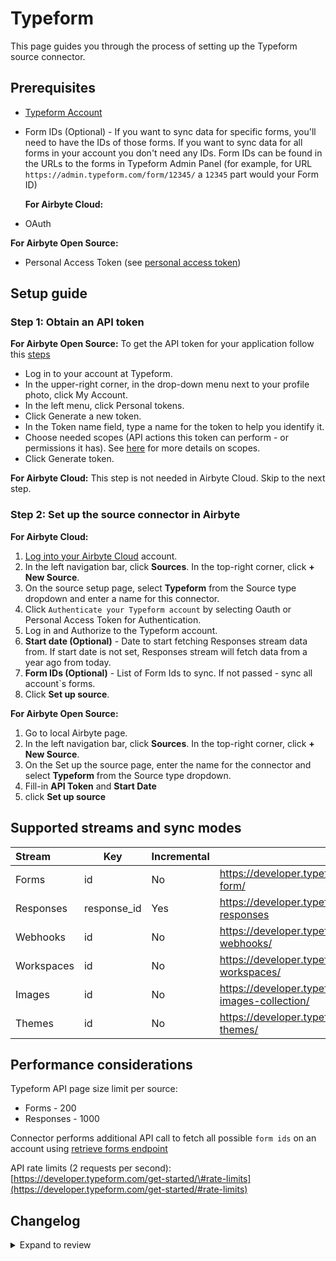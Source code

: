 # Typeform

This page guides you through the process of setting up the Typeform source connector.

## Prerequisites

- [Typeform Account](https://www.typeform.com/)
- Form IDs (Optional) - If you want to sync data for specific forms, you'll need to have the IDs of those forms. If you want to sync data for all forms in your account you don't need any IDs. Form IDs can be found in the URLs to the forms in Typeform Admin Panel (for example, for URL `https://admin.typeform.com/form/12345/` a `12345` part would your Form ID)
  <!-- env:cloud -->

  **For Airbyte Cloud:**

- OAuth
<!-- /env:cloud -->

<!-- env:oss -->

**For Airbyte Open Source:**

- Personal Access Token (see [personal access token](https://www.typeform.com/developers/get-started/personal-access-token/))
<!-- /env:oss -->

## Setup guide

### Step 1: Obtain an API token

<!-- env:oss -->

**For Airbyte Open Source:**
To get the API token for your application follow this [steps](https://developer.typeform.com/get-started/personal-access-token/)

- Log in to your account at Typeform.
- In the upper-right corner, in the drop-down menu next to your profile photo, click My Account.
- In the left menu, click Personal tokens.
- Click Generate a new token.
- In the Token name field, type a name for the token to help you identify it.
- Choose needed scopes \(API actions this token can perform - or permissions it has\). See [here](https://www.typeform.com/developers/get-started/scopes/) for more details on scopes.
- Click Generate token.
<!-- /env:oss -->

<!-- env:cloud -->

**For Airbyte Cloud:**
This step is not needed in Airbyte Cloud. Skip to the next step.

<!-- /env:cloud -->

### Step 2: Set up the source connector in Airbyte

<!-- env:cloud -->

**For Airbyte Cloud:**

1. [Log into your Airbyte Cloud](https://cloud.airbyte.com/workspaces) account.
2. In the left navigation bar, click **Sources**. In the top-right corner, click **+ New Source**.
3. On the source setup page, select **Typeform** from the Source type dropdown and enter a name for this connector.
4. Click `Authenticate your Typeform account` by selecting Oauth or Personal Access Token for Authentication.
5. Log in and Authorize to the Typeform account.
6. **Start date (Optional)** - Date to start fetching Responses stream data from. If start date is not set, Responses stream will fetch data from a year ago from today.
7. **Form IDs (Optional)** - List of Form Ids to sync. If not passed - sync all account`s forms.
8. Click **Set up source**.
<!-- /env:cloud -->

<!-- env:oss -->

**For Airbyte Open Source:**

1. Go to local Airbyte page.
2. In the left navigation bar, click **Sources**. In the top-right corner, click **+ New Source**.
3. On the Set up the source page, enter the name for the connector and select **Typeform** from the Source type dropdown.
4. Fill-in **API Token** and **Start Date**
5. click **Set up source**
<!-- /env:oss -->

## Supported streams and sync modes

| Stream     | Key         | Incremental | API Link                                                                    |
| :--------- | ----------- | :---------- | --------------------------------------------------------------------------- |
| Forms      | id          | No          | https://developer.typeform.com/create/reference/retrieve-form/              |
| Responses  | response_id | Yes         | https://developer.typeform.com/responses/reference/retrieve-responses       |
| Webhooks   | id          | No          | https://developer.typeform.com/webhooks/reference/retrieve-webhooks/        |
| Workspaces | id          | No          | https://developer.typeform.com/create/reference/retrieve-workspaces/        |
| Images     | id          | No          | https://developer.typeform.com/create/reference/retrieve-images-collection/ |
| Themes     | id          | No          | https://developer.typeform.com/create/reference/retrieve-themes/            |

## Performance considerations

Typeform API page size limit per source:

- Forms - 200
- Responses - 1000

Connector performs additional API call to fetch all possible `form ids` on an account using [retrieve forms endpoint](https://developer.typeform.com/create/reference/retrieve-forms/)

API rate limits \(2 requests per second\): [https://developer.typeform.com/get-started/\#rate-limits](https://developer.typeform.com/get-started/#rate-limits)

## Changelog

<details>
  <summary>Expand to review</summary>

| Version | Date       | Pull Request                                             | Subject                                                                                         |
|:--------|:-----------| :------------------------------------------------------- |:------------------------------------------------------------------------------------------------|
| 1.4.2 | 2025-05-31 | [53033](https://github.com/airbytehq/airbyte/pull/53033) | Update dependencies |
| 1.4.1 | 2025-02-26 | [54690](https://github.com/airbytehq/airbyte/pull/54690) | Fix missing records for non `image` streams & formatting |
| 1.4.0 | 2025-02-22 | [47018](https://github.com/airbytehq/airbyte/pull/47018) | Migrate to manifest-only format |
| 1.3.27 | 2025-01-25 | [52428](https://github.com/airbytehq/airbyte/pull/52428) | Update dependencies |
| 1.3.26 | 2025-01-18 | [52009](https://github.com/airbytehq/airbyte/pull/52009) | Update dependencies |
| 1.3.25 | 2025-01-11 | [51403](https://github.com/airbytehq/airbyte/pull/51403) | Update dependencies |
| 1.3.24 | 2025-01-04 | [50937](https://github.com/airbytehq/airbyte/pull/50937) | Update dependencies |
| 1.3.23 | 2024-12-28 | [50797](https://github.com/airbytehq/airbyte/pull/50797) | Update dependencies |
| 1.3.22 | 2024-12-21 | [50376](https://github.com/airbytehq/airbyte/pull/50376) | Update dependencies |
| 1.3.21 | 2024-12-14 | [49799](https://github.com/airbytehq/airbyte/pull/49799) | Update dependencies |
| 1.3.20 | 2024-12-12 | [49373](https://github.com/airbytehq/airbyte/pull/49373) | Starting with this version, the Docker image is now rootless. Please note that this and future versions will not be compatible with Airbyte versions earlier than 0.64 |
| 1.3.19 | 2024-11-04 | [48301](https://github.com/airbytehq/airbyte/pull/48301) | Update dependencies |
| 1.3.18 | 2024-10-29 | [46853](https://github.com/airbytehq/airbyte/pull/46853) | Update dependencies |
| 1.3.17 | 2024-10-05 | [46479](https://github.com/airbytehq/airbyte/pull/46479) | Update dependencies |
| 1.3.16 | 2024-09-28 | [46170](https://github.com/airbytehq/airbyte/pull/46170) | Update dependencies |
| 1.3.15 | 2024-09-21 | [45495](https://github.com/airbytehq/airbyte/pull/45495) | Update dependencies |
| 1.3.14 | 2024-09-07 | [45269](https://github.com/airbytehq/airbyte/pull/45269) | Update dependencies |
| 1.3.13 | 2024-08-31 | [45016](https://github.com/airbytehq/airbyte/pull/45016) | Update dependencies |
| 1.3.12 | 2024-08-24 | [44690](https://github.com/airbytehq/airbyte/pull/44690) | Update dependencies |
| 1.3.11 | 2024-08-17 | [44315](https://github.com/airbytehq/airbyte/pull/44315) | Update dependencies |
| 1.3.10 | 2024-08-12 | [43875](https://github.com/airbytehq/airbyte/pull/43875) | Update dependencies |
| 1.3.9 | 2024-08-10 | [43496](https://github.com/airbytehq/airbyte/pull/43496) | Update dependencies |
| 1.3.8 | 2024-08-03 | [43212](https://github.com/airbytehq/airbyte/pull/43212) | Update dependencies |
| 1.3.7 | 2024-07-27 | [42726](https://github.com/airbytehq/airbyte/pull/42726) | Update dependencies |
| 1.3.6 | 2024-07-20 | [42183](https://github.com/airbytehq/airbyte/pull/42183) | Update dependencies |
| 1.3.5 | 2024-07-13 | [41739](https://github.com/airbytehq/airbyte/pull/41739) | Update dependencies |
| 1.3.4 | 2024-07-10 | [41434](https://github.com/airbytehq/airbyte/pull/41434) | Update dependencies |
| 1.3.3 | 2024-07-09 | [41228](https://github.com/airbytehq/airbyte/pull/41228) | Update dependencies |
| 1.3.2 | 2024-07-06 | [40821](https://github.com/airbytehq/airbyte/pull/40821) | Update dependencies |
| 1.3.1 | 2024-06-26 | [40382](https://github.com/airbytehq/airbyte/pull/40382) | Update dependencies |
| 1.3.0 | 2024-06-21 | [40176](https://github.com/airbytehq/airbyte/pull/40176) | Fix pagination for stream `Responses` |
| 1.2.10 | 2024-06-22 | [40112](https://github.com/airbytehq/airbyte/pull/40112) | Update dependencies |
| 1.2.9 | 2024-06-06 | [39199](https://github.com/airbytehq/airbyte/pull/39199) | [autopull] Upgrade base image to v1.2.2 |
| 1.2.8 | 2024-05-02 | [36667](https://github.com/airbytehq/airbyte/pull/36667) | Schema descriptions |
| 1.2.7 | 2024-04-30 | [37599](https://github.com/airbytehq/airbyte/pull/37599) | Changed last_records to last_record |
| 1.2.6 | 2024-03-13 | [36164](https://github.com/airbytehq/airbyte/pull/36164) | Unpin CDK version |
| 1.2.5 | 2024-02-12 | [35152](https://github.com/airbytehq/airbyte/pull/35152) | Manage dependencies with Poetry. |
| 1.2.4 | 2024-01-24 | [34484](https://github.com/airbytehq/airbyte/pull/34484) | Fix pagination stop condition |
| 1.2.3 | 2024-01-11 | [34145](https://github.com/airbytehq/airbyte/pull/34145) | prepare for airbyte-lib |
| 1.2.2 | 2023-12-12 | [33345](https://github.com/airbytehq/airbyte/pull/33345) | Fix single use refresh token authentication |
| 1.2.1 | 2023-12-04 | [32775](https://github.com/airbytehq/airbyte/pull/32775) | Add 499 status code handling |
| 1.2.0 | 2023-11-29 | [32745](https://github.com/airbytehq/airbyte/pull/32745) | Add `response_type` field to `responses` schema |
| 1.1.2 | 2023-10-27 | [31914](https://github.com/airbytehq/airbyte/pull/31914) | Fix pagination for stream Responses |
| 1.1.1 | 2023-10-19 | [31599](https://github.com/airbytehq/airbyte/pull/31599) | Base image migration: remove Dockerfile and use the python-connector-base image |
| 1.1.0 | 2023-09-04 | [29916](https://github.com/airbytehq/airbyte/pull/29916) | Migrate to Low-Code Framework |
| 1.0.0 | 2023-06-26 | [27240](https://github.com/airbytehq/airbyte/pull/27240) | Add OAuth support |
| 0.3.0 | 2023-06-23 | [27653](https://github.com/airbytehq/airbyte/pull/27653) | Add `form_id` to records of `responses` stream |
| 0.2.0 | 2023-06-17 | [27455](https://github.com/airbytehq/airbyte/pull/27455) | Add missing schema fields in `forms`, `themes`, `images`, `workspaces`, and `responses` streams |
| 0.1.12 | 2023-02-21 | [22824](https://github.com/airbytehq/airbyte/pull/22824) | Specified date formatting in specification |
| 0.1.11 | 2023-02-20 | [23248](https://github.com/airbytehq/airbyte/pull/23248) | Store cursor value as a string |
| 0.1.10 | 2023-01-07 | [16125](https://github.com/airbytehq/airbyte/pull/16125) | Certification to Beta |
| 0.1.9 | 2022-08-30 | [16125](https://github.com/airbytehq/airbyte/pull/16125) | Improve `metadata.referer` url parsing |
| 0.1.8 | 2022-08-09 | [15435](https://github.com/airbytehq/airbyte/pull/15435) | Update Forms stream schema |
| 0.1.7 | 2022-06-20 | [13935](https://github.com/airbytehq/airbyte/pull/13935) | Update Responses stream schema |
| 0.1.6 | 2022-05-23 | [12280](https://github.com/airbytehq/airbyte/pull/12280) | Full Stream Coverage |
| 0.1.4 | 2021-12-08 | [8425](https://github.com/airbytehq/airbyte/pull/8425) | Update title, description fields in spec |
| 0.1.3 | 2021-12-07 | [8466](https://github.com/airbytehq/airbyte/pull/8466) | Change Check Connection Function Logic |
| 0.1.2 | 2021-10-11 | [6571](https://github.com/airbytehq/airbyte/pull/6571) | Support pulling data from a select set of forms |
| 0.1.1 | 2021-09-06 | [5799](https://github.com/airbytehq/airbyte/pull/5799) | Add missed choices field to responses schema |
| 0.1.0 | 2021-07-10 | [4541](https://github.com/airbytehq/airbyte/pull/4541) | Initial release for Typeform API supporting Forms and Responses streams |

</details>
